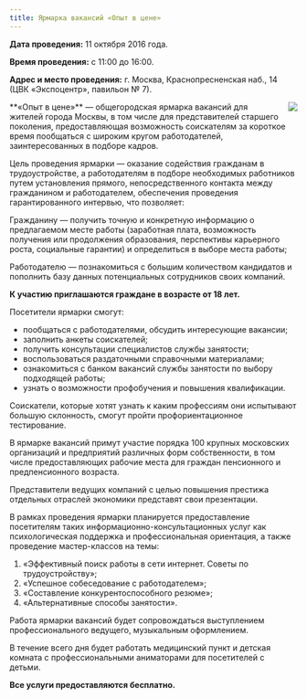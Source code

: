 ```yaml
---
title: Ярмарка вакансий «Опыт в цене»
---
```


**Дата проведения:** 11 октября 2016 года.

**Время проведения:** с 11:00 до 16:00.

**Адрес и место проведения:** г. Москва, Краснопресненская наб., 14 (ЦВК «Экспоцентр», павильон № 7).

<!--more-->

<img src="{{site.baseurl}}/files/life/2016-10-03_job-fair/03_10_2016.jpg" style="float:right;margin-left:15px;">
**«Опыт в цене»** — общегородская ярмарка вакансий для жителей города Москвы, в том числе для представителей старшего поколения, предоставляющая возможность соискателям за короткое время пообщаться с широким кругом работодателей, заинтересованных в подборе кадров.

Цель проведения ярмарки — оказание содействия гражданам в трудоустройстве, а работодателям в подборе необходимых работников путем установления прямого, непосредственного контакта между гражданином и работодателем, обеспечения проведения гарантированного интервью, что позволяет:

Гражданину — получить точную и конкретную информацию о предлагаемом месте работы (заработная плата, возможность получения или продолжения образования, перспективы карьерного роста, социальные гарантии) и определиться в выборе места работы;

Работодателю — познакомиться с большим количеством кандидатов и пополнить базу данных потенциальных сотрудников своих компаний.

**К участию приглашаются граждане в возрасте от 18 лет.**

Посетители ярмарки смогут:
* пообщаться с работодателями, обсудить интересующие вакансии;
* заполнить анкеты соискателей;
* получить консультации специалистов службы занятости;
* воспользоваться раздаточными справочными материалами;
* ознакомиться с банком вакансий службы занятости по выбору подходящей работы;
* узнать о возможности профобучения и повышения квалификации.

Соискатели, которые хотят узнать к каким профессиям они испытывают большую склонность, смогут пройти профориентационное тестирование.

В ярмарке вакансий примут участие порядка 100 крупных московских организаций и предприятий различных форм собственности, в том числе предоставляющих рабочие места для граждан пенсионного и предпенсионного возраста.

Представители ведущих компаний с целью повышения престижа отдельных отраслей экономики представят свои презентации.

В рамках проведения ярмарки планируется предоставление посетителям таких информационно-консультационных услуг как психологическая поддержка и профессиональная ориентация, а также проведение мастер-классов на темы:

1. «Эффективный поиск работы в сети интернет. Советы по трудоустройству»;
2. «Успешное собеседование с работодателем»;
3. «Составление конкурентоспособного резюме»;
4. «Альтернативные способы занятости».

Работа ярмарки вакансий будет сопровождаться выступлением профессионального ведущего, музыкальным оформлением.

В течение всего дня будет работать медицинский пункт и детская комната с профессиональными аниматорами для посетителей с детьми.

**Все услуги предоставляются бесплатно.**
